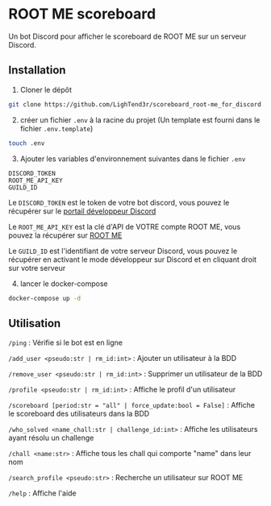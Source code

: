 # ROOT ME scoreboard

Un bot Discord pour afficher le scoreboard de ROOT ME sur un serveur Discord.

## Installation

1. Cloner le dépôt

```bash
git clone https://github.com/LighTend3r/scoreboard_root-me_for_discord.git
```

2. créer un fichier `.env` à la racine du projet (Un template est fourni dans le fichier `.env.template`)

```bash
touch .env
```

3. Ajouter les variables d'environnement suivantes dans le fichier `.env`

```env
DISCORD_TOKEN
ROOT_ME_API_KEY
GUILD_ID
```

Le `DISCORD_TOKEN` est le token de votre bot discord, vous pouvez le récupérer sur le [portail développeur Discord](https://discord.com/developers/applications)

Le `ROOT_ME_API_KEY` est la clé d'API de VOTRE compte ROOT ME, vous pouvez la récupérer sur [ROOT ME](https://www.root-me.org/?page=preferences)

Le `GUILD_ID` est l'identifiant de votre serveur Discord, vous pouvez le récupérer en activant le mode développeur sur Discord et en cliquant droit sur votre serveur

4. lancer le docker-compose

```bash
docker-compose up -d
```

## Utilisation

`/ping` : Vérifie si le bot est en ligne

`/add_user <pseudo:str | rm_id:int>` : Ajouter un utilisateur à la BDD

`/remove_user <pseudo:str | rm_id:int>` : Supprimer un utilisateur de la BDD

`/profile <pseudo:str | rm_id:int>` : Affiche le profil d'un utilisateur

`/scoreboard [period:str = "all" | force_update:bool = False]` : Affiche le scoreboard des utilisateurs dans la BDD

`/who_solved <name_chall:str | challenge_id:int>` : Affiche les utilisateurs ayant résolu un challenge

`/chall <name:str>` : Affiche tous les chall qui comporte "name" dans leur nom

`/search_profile <pseudo:str>` : Recherche un utilisateur sur ROOT ME

`/help` : Affiche l'aide





